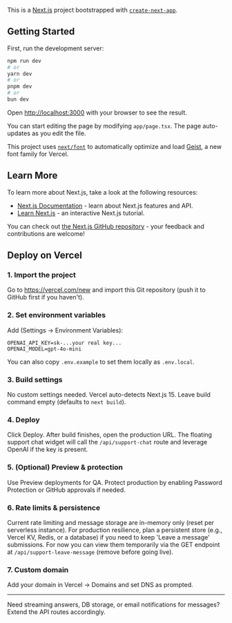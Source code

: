 This is a [Next.js](https://nextjs.org) project bootstrapped with [`create-next-app`](https://nextjs.org/docs/app/api-reference/cli/create-next-app).

## Getting Started

First, run the development server:

```bash
npm run dev
# or
yarn dev
# or
pnpm dev
# or
bun dev
```

Open [http://localhost:3000](http://localhost:3000) with your browser to see the result.

You can start editing the page by modifying `app/page.tsx`. The page auto-updates as you edit the file.

This project uses [`next/font`](https://nextjs.org/docs/app/building-your-application/optimizing/fonts) to automatically optimize and load [Geist](https://vercel.com/font), a new font family for Vercel.

## Learn More

To learn more about Next.js, take a look at the following resources:

- [Next.js Documentation](https://nextjs.org/docs) - learn about Next.js features and API.
- [Learn Next.js](https://nextjs.org/learn) - an interactive Next.js tutorial.

You can check out [the Next.js GitHub repository](https://github.com/vercel/next.js) - your feedback and contributions are welcome!

## Deploy on Vercel

### 1. Import the project
Go to https://vercel.com/new and import this Git repository (push it to GitHub first if you haven't).

### 2. Set environment variables
Add (Settings → Environment Variables):

```
OPENAI_API_KEY=sk-...your real key...
OPENAI_MODEL=gpt-4o-mini
```

You can also copy `.env.example` to set them locally as `.env.local`.

### 3. Build settings
No custom settings needed. Vercel auto-detects Next.js 15. Leave build command empty (defaults to `next build`).

### 4. Deploy
Click Deploy. After build finishes, open the production URL. The floating support chat widget will call the `/api/support-chat` route and leverage OpenAI if the key is present.

### 5. (Optional) Preview & protection
Use Preview deployments for QA. Protect production by enabling Password Protection or GitHub approvals if needed.

### 6. Rate limits & persistence
Current rate limiting and message storage are in-memory only (reset per serverless instance). For production resilience, plan a persistent store (e.g., Vercel KV, Redis, or a database) if you need to keep 'Leave a message' submissions. For now you can view them temporarily via the GET endpoint at `/api/support-leave-message` (remove before going live).

### 7. Custom domain
Add your domain in Vercel → Domains and set DNS as prompted.

---

Need streaming answers, DB storage, or email notifications for messages? Extend the API routes accordingly.
